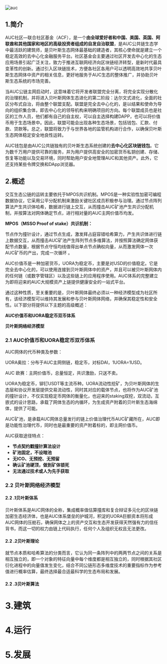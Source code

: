 ![auc](https://github.com/AUC-IO/AUC--DAPP/blob/main/auc.png)

## 1.简介

AUC社区—联合社区基金（ACF），是一个**由全球爱好者和中国、美国、英国、阿联酋和其他国家和地区的高级投资者组成的自发自治联盟**，是AUC公共链生态学中最活跃的建筑师，是贝叶斯生态网体最基础的建造者，其核心使命就是建立一个稳定高效的去中心化金融服务平台。社区基金会主要通过社区开发去中心化的生态应用场景引起广泛关注，致力于推进互联网经济向区块链经济转型，是新时代最具变革性的创新。通过引入区块链技术，方便各社区各用户可以透明高效地共享贝叶斯生态网体中资产的相关信息，更好地服务于AUC生态的整体推广，并协助贝叶斯生态系统的市场完善。

当AUC公链主网启动时，这意味着它将开发者联盟完全分离，将完全实现分散化的治理机制，并将进入贝叶斯网体生态进化的第二阶段：达尔文式进化，全面的社区分布式自治，将由整个联盟支配。联盟是完全去中心化的，是以结果和使命为导向的组织集合体，即去中心化的领导机构来明确项目的方向。每个联盟成员也是社区的工作人员，他们都有自己的自主权，可以自主选择构建DAPP，也可以将价值币用于生态场景中。因此，联盟可能会出现各种生态场景，包括钱包、汇款、付款、贷款等。总之，联盟将致力于与世界各地的监管机构进行合作，以确保贝叶斯生态网体稳定安全地良性运转。

AUC钱包是由AUC公共链独有的贝叶斯生态系统创建的**去中心化区块链钱包**。它为数千万用户提供可靠的服务，并为用户提供高安全的加密货币私钥创建、存储、恢复等功能以及交易环境，同时帮助用户安全地管理AUC和其他资产。此外，它还支持某些令牌交换和DApp浏览器。

##  2.概述

交互生态公链的运转主要依托于MPOS共识机制。MPOS是一种实验性加密可编程数据协议，它采用公平分配机制来激励关键社区成员积极参与治理。通过节点阵列算法产生共识体哈希，数据进行链上交互，从而撞击AUC矿池产生共识分配机制，并按算法对网体确定节点，进行相对量的AUC主网价值币均发。

**MPOS（MSSO Proof of stake）共识机制：**

节点作为撞针设计，通过节点生成，激发拜占庭容错哈希算力，产生共识体进行链上数据交互，从而撞击AUC矿池产生阵列节点多维算法，并按照算法确定网体获配节点数量，根据节点守恒均线值得出单点节点确权向量，从而激发网体一次AUC矿币的产出，完成一次循环 。

AUC价值币是一种加密货币，UORA为稳定币，主要是对USD的价值稳定。它是完全去中心化的，可以使用连接到贝叶斯网体中的资产，并且可以被贝叶斯网体内的任何链（或数字管辖区）以及这些链上的应用程序使用。AUC体系的完整建立为即将迎来的AUC大规模资产上链提供健康安全的一站式平台。

通过这种性质，至关重要的是，贝叶斯网体最终必须以一种经济模型成为社区所有，该经济模型可以维持其发展和参与贝叶斯网体网络，并确保其稳定性和安全性。以下部分将提供以下主题的高级概述：

**AUC价值币和UORA稳定币双币体系**

**贝叶斯网络经济模型**

### **2.1** **AUC价值币和UORA稳定币双币体系**

AUC网体的代币种类及参数：

UORA奥拉：分布于AUC主网侧链，稳定币，对标DAI，1UORA=1USD。

AUC 欧赛：主网价值币，总量恒定，共识激励，只送不卖。

UORA为稳定币，铆钉USDT等主流币种。UORA流动性挖矿，为贝叶斯网体的生态层和协议开发层提供交易流动性，同时其对应的载体节点，也将作为AUC矿池的撞针设计，不仅实现稳定币网体的衡量化，也迎来的staking双挖，双流动，互嵌式的设计思路，承载了网体生态的内循环，为生成资产附着的贝叶斯生态海绵体，提供了可能。

AUC矿池，是承载AUC网体总量发行的链上价值治理代币AUC矿藏所在，AUC即是功能性治理代币，同时也是最重要的资产附着标的，即主网价值币。

AUC获取途径特点：

- **节点契约戳撞针算法设计**
- **矿池固定，不设暗池**
- **无ICO、无预挖、无预留**
- **确认矿池硬顶，做到矿体锁死**
- **无法通过技术或人为先手获取**

### 2.2 **贝叶斯网络经济模型**

#### 2.2 .1**贝叶斯体系**

贝叶斯体系是AUC网体的全称，集成概率值估算撞库和复合辩证多元化的区块链加密生态经济体，也是AUC体系堡垒的护城河，积淀的UORA巨额资本将形成AUC网体的压舱石，确保网体之上的资产交互和生态开发获得天然强有力的信任背书，而这一切的权力由链上代码执行，任何个人及组织无权且无法更改。

#### 2.2 .2**贝叶斯理论**

就节点本质和哈希算法的分类而言，它认为同一条阵列中的两两节点之间的关系是相互独立的，即一个对象的特征向量中每个维度都是相互独立的，同时根据其社区衍化进程中的向量值发生变化，结合不同公链形态多维度技术的重要指标作为参考值进行概率估算，最终选择最合适最科学的生态布局和发展。

#### 2.2 .3**贝叶斯算法**

# 3.建筑
# 4.运行
# 5.发展
